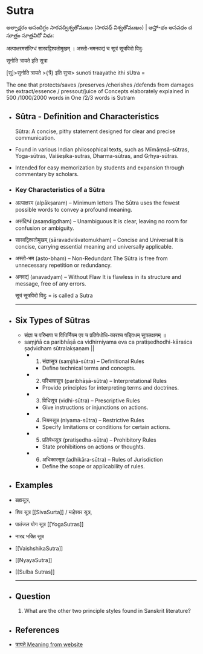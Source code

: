 # Sutra

అల్పాక్షరం అసందిగ్ధం సారవద్విశ్వతోముఖం (సారవధ్ విశ్వతోముఖం) |
ఆస్తో-భం అనవధం చ సూత్రం  సూత్రవిదో విధు:

अल्पाक्षरमसंदिग्धं सारवद्विश्वतोमुखम् । अस्तो-भमनवद्यं च सूत्रं सूत्रविदो विदुः

सुनोति त्रायते इति सुत्रा

[सु]>सुनोति त्रायते >{त्रै} इति सुत्रा> sunoti traayathe ithi sUtra =

The one that protects/saves /preserves /cherishes /defends from damages the extract/essence / pressout/juice of Concepts elaborately explained in 500 /1000/2000 words in One /2/3 words is Sutram
- ## Sūtra - Definition and Characteristics
  
  Sūtra: A concise, pithy statement designed for clear and precise communication.
- Found in various Indian philosophical texts, such as Mīmāṃsā-sūtras, Yoga-sūtras, Vaiśeṣika-sutras, Dharma-sūtras, and Gṛhya-sūtras.
- Intended for easy memorization by students and expansion through commentary by scholars.
- ### Key Characteristics of a Sūtra
- अल्पाक्षरम (alpākṣaram) – Minimum letters
  The Sūtra uses the fewest possible words to convey a profound meaning.
- असंदिग्धं (asaṃdigdham) – Unambiguous
  It is clear, leaving no room for confusion or ambiguity.
- सारवद्विश्वतोमुखम् (sāravadviśvatomukham) – Concise and Universal
  It is concise, carrying essential meaning and universally applicable.
- अस्तो-भम (asto-bham) – Non-Redundant
  The Sūtra is free from unnecessary repetition or redundancy.
- अनवद्यं (anavadyam) – Without Flaw
  It is flawless in its structure and message, free of any errors.
  
  सूत्रं सूत्रविदो विदुः = is called a Sutra
  
  ---
- ## Six Types of Sūtras
	- संज्ञा च परिभाषा च विधिर्नियम एव च प्रतिषेधोधि-कारश्च षड्विधम् सूत्रलक्षणम् ॥
	- saṃjñā ca paribhāṣā ca vidhirniyama eva ca pratiṣedhodhi-kāraśca ṣaḍvidham sūtralakṣaṇam ||
		- 1. संज्ञासूत्र (saṃjñā-sūtra) – Definitional Rules
			- Define technical terms and concepts.
		- 2. परिभाषासूत्र (paribhāṣā-sūtra) – Interpretational Rules
			- Provide principles for interpreting terms and doctrines.
		- 3. विधिसूत्र (vidhi-sūtra) – Prescriptive Rules
			- Give instructions or injunctions on actions.
		- 4. नियमसूत्र (niyama-sūtra) – Restrictive Rules
			- Specify limitations or conditions for certain actions.
		- 5. प्रतिषेधसूत्र (pratiṣedha-sūtra) – Prohibitory Rules
			- State prohibitions on actions or thoughts.
		- 6. अधिकारसूत्र (adhikāra-sūtra) – Rules of Jurisdiction
			- Define the scope or applicability of rules.
- ## Examples
- ब्रह्मसूत्र,
- शिव सूत्र  [[SivaSurta]] / माहेश्वर सूत्र,
- पातंजल योग सूत्र [[YogaSutras]]
- नारद भक्ति सूत्र
- [[VaishshikaSutra]]
- [[NyayaSutra]]
- [[Sulba Sutras]]
  
  ---
- ## Question
  
  1. What are the other two principle styles found in Sanskrit literature?
- ## References
- [त्रायते Meaning from website](https://kosha.sanskrit.today/word/sa/%E0%A4%A4%E0%A5%8D%E0%A4%B0%E0%A4%BE%E0%A4%AF%E0%A4%A4%E0%A5%87?q=%E0%A4%B8%E0%A5%81%E0%A4%A8%E0%A5%8B%E0%A4%A4%E0%A4%BF%20%E0%A4%A4%E0%A5%8D%E0%A4%B0%E0%A4%BE%E0%A4%AF%E0%A4%A4%E0%A5%87%20%E0%A4%87%E0%A4%A4%E0%A4%BF%20%E0%A4%B8%E0%A5%81%E0%A4%A4%E0%A5%8D%E0%A4%B0%E0%A4%BE&scope=kosha)